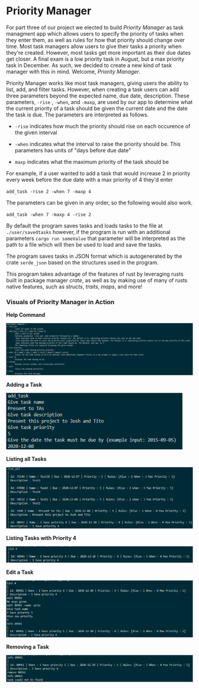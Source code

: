 # Priority Manager 

For part three of our project we elected to build *Priority Manager* as task managment app which allows users to specify the priority of tasks when they enter them, as well as rules for how that priority should change over time. Most task managers allow users to give their tasks a priority when they're created. However, most tasks get more important as their due dates get closer. A final exam is a low priority task in August, but a max priority task in December. As such, we decided to create a new kind of task manager with this in mind. Welcome, *Priority Manager*. 

Priority Manager works like most task managers, giving users the ability to list, add, and filter tasks. However, when creating a task users can add three parameters beyond the expected name, due date, description. These parameters, `-rise` , `-when`, and `-maxp`, are used by our app to determine what the current priority of a task should be given the current date and the date the task is due. The parameters are interpreted as follows. 

- `-rise` indicates how much the priority should rise on each occurence of the given interval 

- `-when` indicates what the interval to raise the priority should be. This parameters has units of "days before due date"

- `maxp` indicates what the maximum priority of the task should be

For example, if a user wanted to add a task that would increase 2 in priority every week before the due date with a max priority of 4 they'd enter

`add_task -rise 2 -when 7 -maxp 4`

The parameters can be given in any order, so the following would also work.

`add_task -when 7 -maxp 4 -rise 2`

By default the program saves tasks and loads tasks to the file at `./user/savedtasks` however, if the program is run with an additional parameters `cargo run someValue` that parameter will be interpreted as the path to a file which will then be used to load and save the tasks. 

The program saves tasks in JSON format which is autogenerated by the crate `serde_json` based on the structures used in the program. 

This program takes advantage of the features of rust by leveraging rusts built in package manager *crate*, as well as by making use of many of rusts native features, such as *structs*, *traits*, *maps*, and more!

### Visuals of Priority Manager in Action

**Help Command**

![Help Command](img/help.png)

**Adding a Task**

![Add a task](img/add.png)

**Listing all Tasks**

![Listing all](img/listAll.png)

**Listing Tasks with Priority 4**

![Listing with p4](img/p4.png)

**Edit a Task**

![edit](img/edit.png)

**Removing a Task**

![removing](img/remove.png)